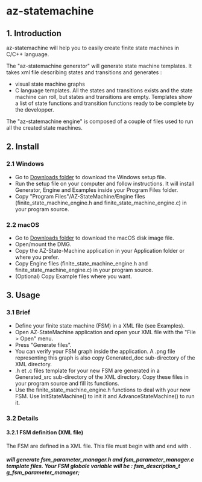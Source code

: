 # az-statemachine

## 1. Introduction

az-statemachine will help you to easily create finite state machines in C/C++ language.

The "az-statemachine generator" will generate state machine templates.
It takes xml file describing states and transitions and generates :
  - visual state machine graphs
  - C language templates. All the states and transitions exists and the state machine can roll, but states and transitions are empty. Templates show a list of state functions and transition functions ready to be complete by the developper.

The "az-statemachine engine" is composed of a couple of files used to run all the created state machines.

## 2. Install
### 2.1 Windows

* Go to [Downloads folder](/Downloads/ "Downloads folder") to download the Windows setup file.
* Run the setup file on your computer and follow instructions.
It will install Generator, Engine and Examples inside your Program Files folder.
* Copy "Program Files"/AZ-StateMachine/Engine files (finite_state_machine_engine.h and finite_state_machine_engine.c) in your program source.

### 2.2 macOS

* Go to [Downloads folder](/Downloads/ "Downloads folder") to download the macOS disk image file.
* Open/mount the DMG.
* Copy the AZ-State-Machine application in your Application folder or where you prefer.
* Copy Engine files (finite_state_machine_engine.h and finite_state_machine_engine.c) in your program source.
* (Optional) Copy Example files where you want.

## 3. Usage
### 3.1 Brief

* Define your finite state machine (FSM) in a XML file (see Examples).
* Open AZ-StateMachine application and open your XML file with the "File > Open" menu.
* Press "Generate files".
* You can verify your FSM graph inside the application. A .png file representing this graph is also copy Generated_doc sub-directory of the XML directory.
* .h et .c files template for your new FSM are generated in a Generated_src sub-directory of the XML directory. Copy these files in your program source and fill its functions.
* Use the finite_state_machine_engine.h functions to deal with your new FSM. Use InitStateMachine() to init it and AdvanceStateMachine() to run it.

### 3.2 Details

#### 3.2.1 FSM definition (XML file)
The FSM are defined in a XML file. This file must begin with <xazfsm> and end with </xazfsm>.

##### <title>
Define the FSM title. It will display as this on top of the graph. It will be converted in lowercase with underscores to name your .h .c files and your FSM global variable (with an added "g_" prefix).
Example :
    <title>FSM Parameter Manager</title>
will generate fsm_parameter_manager.h and fsm_parameter_manager.c template files.
Your FSM globale variable will be :
    fsm_description_t g_fsm_parameter_manager;



